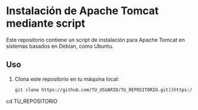# Instalación de Apache Tomcat mediante script

Este repositorio contiene un script de instalación para Apache Tomcat en sistemas basados en Debian, como Ubuntu.

## Uso

1. Clona este repositorio en tu máquina local:

   ```bash
   git clone https://github.com/TU_USUARIO/TU_REPOSITORIO.git](https://github.com/DaniRamirezVaquero/apacheTomcat.git)https://github.com/DaniRamirezVaquero/apacheTomcat.git
   
  cd TU_REPOSITORIO
